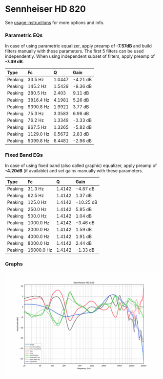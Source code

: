 # Sennheiser HD 820
See [usage instructions](https://github.com/jaakkopasanen/AutoEq#usage) for more options and info.

### Parametric EQs
In case of using parametric equalizer, apply preamp of **-7.57dB** and build filters manually
with these parameters. The first 5 filters can be used independently.
When using independent subset of filters, apply preamp of **-7.49 dB**.

| Type    | Fc        |      Q | Gain     |
|:--------|:----------|:-------|:---------|
| Peaking | 33.5 Hz   | 1.0447 | -4.21 dB |
| Peaking | 145.2 Hz  | 1.5429 | -9.36 dB |
| Peaking | 280.5 Hz  | 2.403  | 9.11 dB  |
| Peaking | 3816.4 Hz | 4.1981 | 5.26 dB  |
| Peaking | 9390.8 Hz | 1.9921 | 3.77 dB  |
| Peaking | 75.3 Hz   | 3.3583 | 6.96 dB  |
| Peaking | 76.2 Hz   | 1.3349 | -3.33 dB |
| Peaking | 967.5 Hz  | 1.3265 | -5.82 dB |
| Peaking | 1129.0 Hz | 0.5672 | 2.83 dB  |
| Peaking | 5099.8 Hz | 6.4481 | -2.96 dB |

### Fixed Band EQs
In case of using fixed band (also called graphic) equalizer, apply preamp of **-4.20dB**
(if available) and set gains manually with these parameters.

| Type    | Fc         |      Q | Gain      |
|:--------|:-----------|:-------|:----------|
| Peaking | 31.3 Hz    | 1.4142 | -4.87 dB  |
| Peaking | 62.5 Hz    | 1.4142 | 1.37 dB   |
| Peaking | 125.0 Hz   | 1.4142 | -10.25 dB |
| Peaking | 250.0 Hz   | 1.4142 | 5.85 dB   |
| Peaking | 500.0 Hz   | 1.4142 | 1.04 dB   |
| Peaking | 1000.0 Hz  | 1.4142 | -3.46 dB  |
| Peaking | 2000.0 Hz  | 1.4142 | 1.59 dB   |
| Peaking | 4000.0 Hz  | 1.4142 | 1.91 dB   |
| Peaking | 8000.0 Hz  | 1.4142 | 2.44 dB   |
| Peaking | 16000.0 Hz | 1.4142 | -1.33 dB  |

### Graphs
![](./Sennheiser%20HD%20820.png)